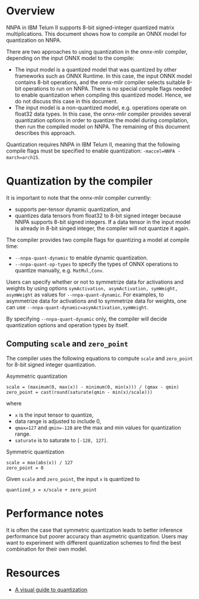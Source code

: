 <!--- SPDX-License-Identifier: Apache-2.0 -->

# Overview 
 
NNPA in IBM Telum II supports 8-bit signed-integer quantized matrix multiplications. This document shows how to compile an ONNX model for quantization on NNPA.

There are two approaches to using quantization in the onnx-mlir compiler, depending on the input ONNX model to the compile:
- The input model is a quantized model that was quantized by other frameworks such as ONNX Runtime. In this case, the input ONNX model contains 8-bit operations, and the onnx-mlir compiler selects suitable 8-bit operations to run on NNPA. There is no special compile flags needed to enable quantization when compiling this quantized model. Hence, we do not discuss this case in this document.
- The input model is a non-quantized model, e.g. operations operate on float32 data types. In this case, the onnx-mlir compiler provides several quantization options in order to quantize the model during compilation, then run the compiled model on NNPA. The remaining of this document describes this approach.

Quantization requires NNPA in IBM Telum II, meaning that the following compile flags must be specified to enable quantization: `-maccel=NNPA -march=arch15`.

# Quantization by the compiler

It is important to note that the onnx-mlir compiler currently:
- supports per-tensor dynamic quantization, and
- quantizes data tensors from float32 to 8-bit signed integer because NNPA supports 8-bit signed integers. If a data tensor in the input model is already in 8-bit singed integer, the compiler will not quantize it again.

The compiler provides two compile flags for quantizing a model at compile time:
- `--nnpa-quant-dynamic` to enable dynamic quantization.
- `--nnpa-quant-op-types` to specify the types of ONNX operations to quantize manually, e.g. `MatMul,Conv`.

Users can specify whether or not to symmetrize data for activations and weights by using options `symActivation, asymActivation, symWeight, asymWeight` as values for `--nnpa-quant-dynamic`.
For examples, to asymmetrize data for activations and to symmetrize data for weights, one can use `--nnpa-quant-dynamic=asymActivation,symWeight`.

By specifying `--nnpa-quant-dynamic` only, the compiler will decide quantization options and operation types by itself.

## Computing `scale` and `zero_point` 
The compiler uses the following equations to compute `scale` and `zero_point` for 8-bit signed integer quantization.

Asymmetric quantization
```
scale = (maximum(0, max(x)) - minimum(0, min(x))) / (qmax - qmin)
zero_point = cast(round(saturate(qmin - min(x)/scale)))
```
where
- `x` is the input tensor to quantize,
- data range is adjusted to include 0,
- `qmax=127` and `qmin=-128` are the max and min values for quantization range.
- `saturate` is to saturate to `[-128, 127]`.

Symmetric quantization
```
scale = max(abs(x)) / 127
zero_point = 0
```

Given `scale` and `zero_point`, the input `x` is quantized to
```
quantized_x = x/scale + zero_point
```

# Performance notes

It is often the case that symmetric quantization leads to better inference performance but poorer accuracy than asymetric quantization.
Users may want to experiment with different quantization schemes to find the best combination for their own model.

# Resources
- [A visual guide to quantization](https://www.maartengrootendorst.com/blog/quantization/)
